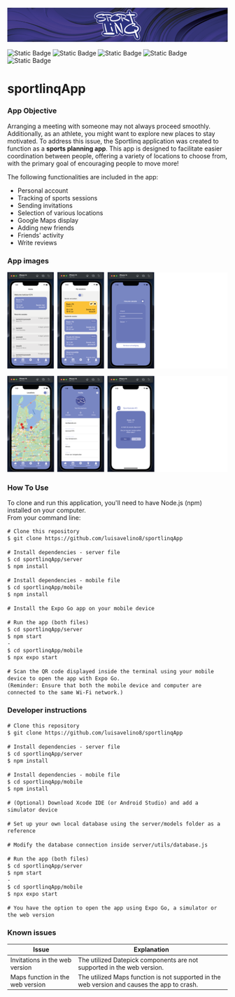 ![sportlinq Logo](/mobile/assets/github/logoGithub.png)

![Static Badge](https://img.shields.io/badge/React-%237D8DF6?style=flat-square&logo=react&logoColor=white)
![Static Badge](https://img.shields.io/badge/Typescript-%237D8DF6?style=flat-square&logo=Typescript&logoColor=white)
![Static Badge](https://img.shields.io/badge/Expo-%237D8DF6?style=flat-square&logo=expo&logoColor=white)
![Static Badge](https://img.shields.io/badge/Node.js-%237D8DF6?style=flat-square&logo=Node.js&logoColor=white)
![Static Badge](https://img.shields.io/badge/MySQL-%237D8DF6?style=flat-square&logo=mysql&logoColor=white)





# sportlinqApp

### App Objective
Arranging a meeting with someone may not always proceed smoothly. Additionally, as an athlete, you might want to explore new places to stay motivated. To address this issue, the Sportlinq application was created to function as a **sports planning app**. This app is designed to facilitate easier coordination between people, offering a variety of locations to choose from, with the primary goal of encouraging people to move more!

The following functionalities are included in the app:
* Personal account
* Tracking of sports sessions
* Sending invitations
* Selection of various locations
* Google Maps display
* Adding new friends
* Friends' activity
* Write reviews

### App images
![app screenshot](/mobile/assets/github/screenshot1.png)

![app screenshot](/mobile/assets/github/screenshot2.png)

### How To Use
To clone and run this application, you'll need to have Node.js (npm) installed on your computer.  
From your command line:

```
# Clone this repository
$ git clone https://github.com/luisavelino8/sportlinqApp

# Install dependencies - server file
$ cd sportlinqApp/server
$ npm install

# Install dependencies - mobile file
$ cd sportlinqApp/mobile
$ npm install

# Install the Expo Go app on your mobile device

# Run the app (both files)
$ cd sportlinqApp/server
$ npm start
-
$ cd sportlinqApp/mobile
$ npx expo start

# Scan the QR code displayed inside the terminal using your mobile device to open the app with Expo Go.  
(Reminder: Ensure that both the mobile device and computer are connected to the same Wi-Fi network.)
```

### Developer instructions
```
# Clone this repository
$ git clone https://github.com/luisavelino8/sportlinqApp

# Install dependencies - server file
$ cd sportlinqApp/server
$ npm install

# Install dependencies - mobile file
$ cd sportlinqApp/mobile
$ npm install

# (Optional) Download Xcode IDE (or Android Studio) and add a simulator device 

# Set up your own local database using the server/models folder as a reference

# Modify the database connection inside server/utils/database.js

# Run the app (both files)
$ cd sportlinqApp/server
$ npm start
-
$ cd sportlinqApp/mobile
$ npx expo start

# You have the option to open the app using Expo Go, a simulator or the web version
```

### Known issues
| Issue | Explanation |
| --------------------- | --------------------- |
| Invitations in the web version | The utilized Datepick components are not supported in the web version.|
| Maps function in the web version | The utilized Maps function is not supported in the web version and causes the app to crash. |

